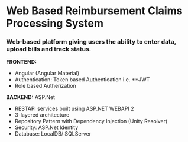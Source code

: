 # Web Based Reimbursement Claims Processing System
### Web-based platform giving users the ability to enter data, upload bills and track status.

**FRONTEND:** 
* Angular (Angular Material)
* Authentication: Token based Authentication i.e. **JWT 
* Role based Autherization

**BACKEND:** 
ASP.Net
* RESTAPI services built using ASP.NET WEBAPI 2
* 3-layered architecture
* Repository Pattern with Dependency Injection (Unity Resolver)
* Security: ASP.Net Identity
* Database: LocalDB/ SQLServer 

